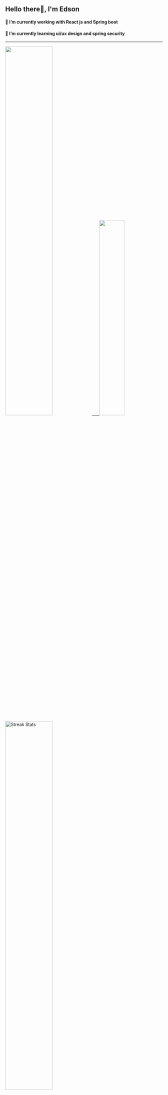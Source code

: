 
## Hello there👋, I'm Edson 

#### 🔭 I’m currently working with React js and Spring boot 
#### 🌱 I’m currently learning ui/ux design and spring security
---
    
  

 <p align="left">
  <a href="https://github.com/EdsonNhancale">
  <img width=55% src="https://github-readme-stats.vercel.app/api?username=EdsonNhancale&show_icons=true&theme=dracula&include_all_commits=true&count_private=true"/>&nbsp;&nbsp;&nbsp;&nbsp;&nbsp;
  <img  width=40% src="https://github-readme-stats.vercel.app/api/top-langs/?username=EdsonNhancale&layout=compact&langs_count=7&theme=dracula"/>
</p>

  <p align="left">
    <a href="https://github.com/EdsonNhancale"><img width=55% alt="Streak Stats" src="https://github-readme-streak-stats.herokuapp.com/?user=EdsonNhancale&theme=dracula"/></a>
   </p>

 
 <!--START_SECTION:waka-->

```txt
From: 16 November 2022 - To: 26 August 2025

Total Time: 1,457 hrs 3 mins

TypeScript        704 hrs 50 mins ████████████░░░░░░░░░░░░░   48.37 %
JavaScript        479 hrs 41 mins ████████▒░░░░░░░░░░░░░░░░   32.92 %
JSON              129 hrs 53 mins ██▒░░░░░░░░░░░░░░░░░░░░░░   08.91 %
Python            32 hrs 20 mins  ▓░░░░░░░░░░░░░░░░░░░░░░░░   02.22 %
Other             21 hrs 33 mins  ▒░░░░░░░░░░░░░░░░░░░░░░░░   01.48 %
```

<!--END_SECTION:waka-->

<div> 
  <a href="www.linkedin.com/in/edson-nhancale-7849781a6" target="_blank"><img src="https://img.shields.io/badge/-LinkedIn-%230077B5?style=for-the-badge&logo=linkedin&logoColor=white" target="_blank"></a> 

</div>

